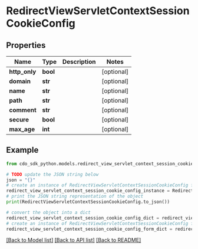 # RedirectViewServletContextSessionCookieConfig


## Properties

Name | Type | Description | Notes
------------ | ------------- | ------------- | -------------
**http_only** | **bool** |  | [optional] 
**domain** | **str** |  | [optional] 
**name** | **str** |  | [optional] 
**path** | **str** |  | [optional] 
**comment** | **str** |  | [optional] 
**secure** | **bool** |  | [optional] 
**max_age** | **int** |  | [optional] 

## Example

```python
from cdo_sdk_python.models.redirect_view_servlet_context_session_cookie_config import RedirectViewServletContextSessionCookieConfig

# TODO update the JSON string below
json = "{}"
# create an instance of RedirectViewServletContextSessionCookieConfig from a JSON string
redirect_view_servlet_context_session_cookie_config_instance = RedirectViewServletContextSessionCookieConfig.from_json(json)
# print the JSON string representation of the object
print(RedirectViewServletContextSessionCookieConfig.to_json())

# convert the object into a dict
redirect_view_servlet_context_session_cookie_config_dict = redirect_view_servlet_context_session_cookie_config_instance.to_dict()
# create an instance of RedirectViewServletContextSessionCookieConfig from a dict
redirect_view_servlet_context_session_cookie_config_form_dict = redirect_view_servlet_context_session_cookie_config.from_dict(redirect_view_servlet_context_session_cookie_config_dict)
```
[[Back to Model list]](../README.md#documentation-for-models) [[Back to API list]](../README.md#documentation-for-api-endpoints) [[Back to README]](../README.md)


